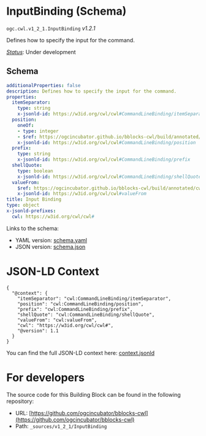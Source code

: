 
# InputBinding (Schema)

`ogc.cwl.v1_2_1.InputBinding` *v1.2.1*

Defines how to specify the input for the command.

[*Status*](http://www.opengis.net/def/status): Under development

## Schema

```yaml
additionalProperties: false
description: Defines how to specify the input for the command.
properties:
  itemSeparator:
    type: string
    x-jsonld-id: https://w3id.org/cwl/cwl#CommandLineBinding/itemSeparator
  position:
    oneOf:
    - type: integer
    - $ref: https://ogcincubator.github.io/bblocks-cwl/build/annotated/cwl/v1_2_1/CWLExpression/schema.yaml
    x-jsonld-id: https://w3id.org/cwl/cwl#CommandLineBinding/position
  prefix:
    type: string
    x-jsonld-id: https://w3id.org/cwl/cwl#CommandLineBinding/prefix
  shellQuote:
    type: boolean
    x-jsonld-id: https://w3id.org/cwl/cwl#CommandLineBinding/shellQuote
  valueFrom:
    $ref: https://ogcincubator.github.io/bblocks-cwl/build/annotated/cwl/v1_2_1/CWLExpression/schema.yaml
    x-jsonld-id: https://w3id.org/cwl/cwl#valueFrom
title: Input Binding
type: object
x-jsonld-prefixes:
  cwl: https://w3id.org/cwl/cwl#

```

Links to the schema:

* YAML version: [schema.yaml](https://ogcincubator.github.io/bblocks-cwl/build/annotated/cwl/v1_2_1/InputBinding/schema.json)
* JSON version: [schema.json](https://ogcincubator.github.io/bblocks-cwl/build/annotated/cwl/v1_2_1/InputBinding/schema.yaml)


# JSON-LD Context

```jsonld
{
  "@context": {
    "itemSeparator": "cwl:CommandLineBinding/itemSeparator",
    "position": "cwl:CommandLineBinding/position",
    "prefix": "cwl:CommandLineBinding/prefix",
    "shellQuote": "cwl:CommandLineBinding/shellQuote",
    "valueFrom": "cwl:valueFrom",
    "cwl": "https://w3id.org/cwl/cwl#",
    "@version": 1.1
  }
}
```

You can find the full JSON-LD context here:
[context.jsonld](https://ogcincubator.github.io/bblocks-cwl/build/annotated/cwl/v1_2_1/InputBinding/context.jsonld)


# For developers

The source code for this Building Block can be found in the following repository:

* URL: [https://github.com/ogcincubator/bblocks-cwl](https://github.com/ogcincubator/bblocks-cwl)
* Path: `_sources/v1_2_1/InputBinding`

